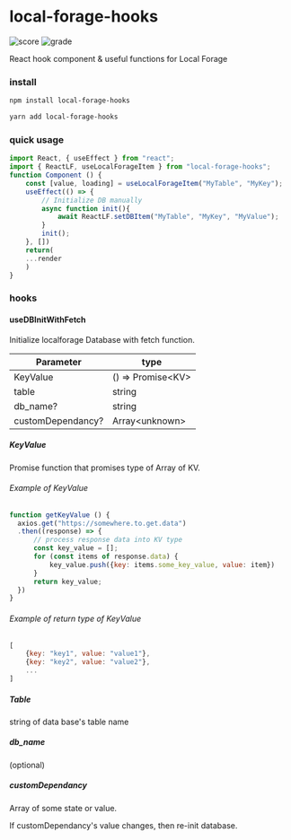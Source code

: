 # local-forage-hooks
![score](https://api.codiga.io/project/30038/score/svg)
![grade](https://api.codiga.io/project/30038/status/svg)


React hook component &amp; useful functions for Local Forage

### install

```bash
npm install local-forage-hooks
```
```bash
yarn add local-forage-hooks
```

### quick usage
```javascript
import React, { useEffect } from "react";
import { ReactLF, useLocalForageItem } from "local-forage-hooks";
function Component () {
    const [value, loading] = useLocalForageItem("MyTable", "MyKey");
    useEffect(() => {
        // Initialize DB manually
        async function init(){
            await ReactLF.setDBItem("MyTable", "MyKey", "MyValue");
        }
        init();
    }, [])
    return(
    ...render
    )
}

```

### hooks
#### useDBInitWithFetch

Initialize localforage Database with fetch function.

| Parameter | type |
|-----------|------|
|      KeyValue     |   () => Promise&lt;KV&gt;   |
|      table     |   string   |
|     db_name?      |   string   |
| customDependancy? | Array&lt;unknown&gt; |

##### KeyValue
Promise function that promises type of Array of KV.

###### Example of KeyValue
```javascript
function getKeyValue () {
  axios.get("https://somewhere.to.get.data")
  .then((response) => {
      // process response data into KV type
      const key_value = [];
      for (const items of response.data) {
          key_value.push({key: items.some_key_value, value: item})
      }
      return key_value;
  })
}
```

###### Example of return type of KeyValue
```javascript
[
    {key: "key1", value: "value1"},
    {key: "key2", value: "value2"},
    ...
]
```

##### Table
string of data base's table name

##### db_name
(optional)

##### customDependancy
Array of some state or value.

If customDependancy's value changes, then re-init database.
